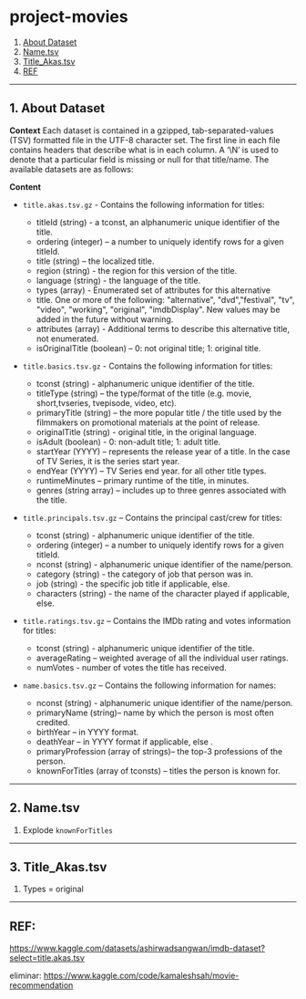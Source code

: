# project-movies


1. [About Dataset](#schema1)
2. [Name.tsv](#schema2)
3. [Title_Akas.tsv](#schema3)
2. [REF](#schemaref)

<hr>

<a name="schema1"></a>


## 1. About Dataset

**Context**
Each dataset is contained in a gzipped, tab-separated-values (TSV) formatted file in the UTF-8 character set. The first line in each file contains headers that describe what is in each column. A ‘\N’ is used to denote that a particular field is missing or null for that title/name. The available datasets are as follows:

**Content**
- `title.akas.tsv.gz` - Contains the following information for titles:
    - titleId (string) - a tconst, an alphanumeric unique identifier of the title.
    - ordering (integer) – a number to uniquely identify rows for a given titleId.
    - title (string) – the localized title.
    - region (string) - the region for this version of the title.
    - language (string) - the language of the title.
    - types (array) - Enumerated set of attributes for this alternative
    - title. One or more of the following: "alternative", "dvd","festival", "tv", "video", "working", "original", "imdbDisplay". New values may be added in the future without warning.
    - attributes (array) - Additional terms to describe this alternative title, not enumerated.
    - isOriginalTitle (boolean) – 0: not original title; 1: original title.

- `title.basics.tsv.gz` - Contains the following information for titles:
    - tconst (string) - alphanumeric unique identifier of the title.
    - titleType (string) – the type/format of the title (e.g. movie, short,tvseries, tvepisode, video, etc).
    - primaryTitle (string) – the more popular title / the title used by the filmmakers on promotional materials at the point of release.
    - originalTitle (string) - original title, in the original language.
    - isAdult (boolean) - 0: non-adult title; 1: adult title.
    - startYear (YYYY) – represents the release year of a title. In the case of TV Series, it is the series start year.
    - endYear (YYYY) – TV Series end year. for all other title types.
    - runtimeMinutes – primary runtime of the title, in minutes.
    - genres (string array) – includes up to three genres associated with the title.

- `title.principals.tsv.gz` – Contains the principal cast/crew for titles:
    - tconst (string) - alphanumeric unique identifier of the title.
    - ordering (integer) – a number to uniquely identify rows for a given titleId.
    - nconst (string) - alphanumeric unique identifier of the name/person.
    - category (string) - the category of job that person was in.
    - job (string) - the specific job title if applicable, else.
    - characters (string) - the name of the character played if applicable, else.
- `title.ratings.tsv.gz` – Contains the IMDb rating and votes information for titles:
    - tconst (string) - alphanumeric unique identifier of the title.
    - averageRating – weighted average of all the individual user ratings.
    - numVotes - number of votes the title has received.
- `name.basics.tsv.gz` – Contains the following information for names:
    - nconst (string) - alphanumeric unique identifier of the name/person.
    - primaryName (string)– name by which the person is most often credited.
    - birthYear – in YYYY format.
    - deathYear – in YYYY format if applicable, else .
    - primaryProfession (array of strings)– the top-3 professions of the person.
    - knownForTitles (array of tconsts) – titles the person is known for.



<hr>

<a name="schema2"></a>

## 2. Name.tsv

1. Explode `knownForTitles`


<hr>

<a name="schema3"></a>

## 3. Title_Akas.tsv

1. Types = original



<hr>

<a name="schemaref"></a>

## REF: 
https://www.kaggle.com/datasets/ashirwadsangwan/imdb-dataset?select=title.akas.tsv


eliminar: https://www.kaggle.com/code/kamaleshsah/movie-recommendation